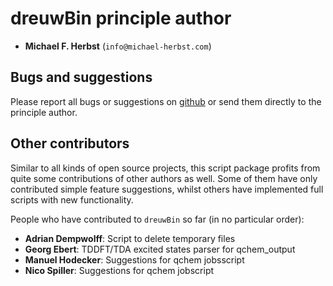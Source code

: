 # dreuwBin principle author
- **Michael F. Herbst** (``info@michael-herbst.com``)

## Bugs and suggestions
Please report all bugs or suggestions on [github](https://github.com/mfherbst/dreuwBin)
or send them directly to the principle author.

## Other contributors
Similar to all kinds of open source projects, this script package
profits from quite some contributions of other authors as well.
Some of them have only contributed simple feature suggestions,
whilst others have implemented full scripts with new functionality.  

People who have contributed to ``dreuwBin`` so far
(in no particular order):
- **Adrian Dempwolff**: Script to delete temporary files
- **Georg Ebert**: TDDFT/TDA excited states parser for qchem_output
- **Manuel Hodecker**: Suggestions for qchem jobsscript
- **Nico Spiller**: Suggestions for qchem jobscript
